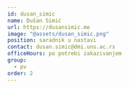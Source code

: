 ```yaml
---
id: dusan_simic
name: Dušan Simić
url: https://dusansimic.me
image: "@assets/dusan_simic.png"
position: saradnik u nastavi
contact: dusan.simic@dmi.uns.ac.rs
officeHours: po potrebi zakazivanjem
group:
  - pv
order: 2
---
```

